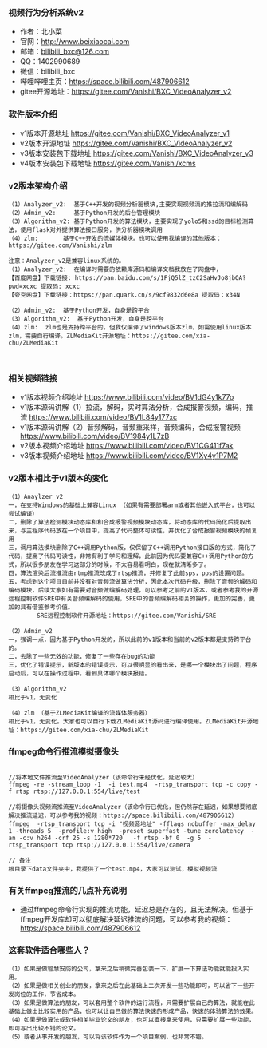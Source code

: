 ### 视频行为分析系统v2

* 作者：北小菜 
* 官网：http://www.beixiaocai.com
* 邮箱：bilibili_bxc@126.com
* QQ：1402990689
* 微信：bilibili_bxc
* 哔哩哔哩主页：https://space.bilibili.com/487906612
* gitee开源地址：https://gitee.com/Vanishi/BXC_VideoAnalyzer_v2

### 软件版本介绍
* v1版本开源地址 https://gitee.com/Vanishi/BXC_VideoAnalyzer_v1
* v2版本开源地址 https://gitee.com/Vanishi/BXC_VideoAnalyzer_v2
* v3版本安装包下载地址 https://gitee.com/Vanishi/BXC_VideoAnalyzer_v3
* v4版本安装包下载地址 https://gitee.com/Vanishi/xcms

### v2版本架构介绍
~~~
（1）Analyzer_v2:  基于C++开发的视频分析器模块,主要实现视频流的推拉流和编解码
（2）Admin_v2:     基于Python开发的后台管理模块
（3）Algorithm_v2: 基于Python开发的算法模块，主要实现了yolo5和ssd的目标检测算法，使用flask对外提供算法接口服务，供分析器模块调用
（4）zlm:       基于C++开发的流媒体模块。也可以使用我编译的其他版本：https://gitee.com/Vanishi/zlm				

注意：Analyzer_v2是兼容linux系统的。
（1）Analyzer_v2:  在编译时需要的依赖库源码和编译文档我放在了网盘中，
【百度网盘】下载链接: https://pan.baidu.com/s/1FjQ5lZ_tzC2SaHvJo8jbOA?pwd=xcxc 提取码: xcxc 
【夸克网盘】下载链接：https://pan.quark.cn/s/9cf9832d6e8a 提取码：x34N

（2）Admin_v2:  基于Python开发，自身是跨平台
（3）Algorithm_v2:  基于Python开发，自身是跨平台
（4）zlm:  zlm也是支持跨平台的，但我仅编译了windows版本zlm，如需使用linux版本zlm，需要自行编译。ZLMediaKit开源地址：https://gitee.com/xia-chu/ZLMediaKit

	  
~~~

### 相关视频链接
* v1版本视频介绍地址 https://www.bilibili.com/video/BV1dG4y1k77o
* v1版本源码讲解（1）拉流，解码，实时算法分析，合成报警视频，编码，推流 https://www.bilibili.com/video/BV1L84y177xc
* v1版本源码讲解（2）音频解码，音频重采样，音频编码，合成报警视频 https://www.bilibili.com/video/BV1984y1L7zB
* v2版本视频介绍地址 https://www.bilibili.com/video/BV1CG411f7ak
* v3版本视频介绍地址 https://www.bilibili.com/video/BV1Xy4y1P7M2

### v2版本相比于v1版本的变化

~~~
（1）Anaylzer_v2 
一，在支持Windows的基础上兼容Linux （如果有需要部署arm或者其他嵌入式平台，也可以尝试编译）
二，删除了算法检测模块动态库和和合成报警视频模块动态库，将动态库的代码简化后提取出来，与主程序代码放在一个项目中，提高了代码整体可读性，并优化了合成报警视频模块的帧复用
三，调用算法模块删除了C++调用Python版，仅保留了C++调用Python接口版的方式，简化了代码，提高了代码可读性，非常有利于学习和理解，此前因为代码要兼容C++调用Python的方式，所以很多朋友在学习这部分的时候，不太容易看明白，现在就清晰多了。
四，算法渲染后流推流由rtmp推流改成了rtsp推流，并修复了此前sps，pps的设置问题。
五，考虑到这个项目目前并没有对音频流做算法分析，因此本次代码升级，删除了音频的解码和编码模块，后续大家如有需要对音频做编解码处理，可以参考之前的v1版本，或者参考我的开源远程控制软件SRE中有关音频编解码的使用，SRE中的音频编解码相关的操作，更加的完善，更加的具有借鉴参考价值。
 		SRE远程控制软件开源地址：https://gitee.com/Vanishi/SRE

（2）Admin_v2
一，强调一点，因为基于Python开发的，所以此前的v1版本和当前的v2版本都是支持跨平台的。
二，去除了一些无效的功能，修复了一些存在bug的功能
三，优化了错误提示，新版本的错误提示，可以很明显的看出来，是哪一个模块出了问题，程序启动后，可以在操作过程中，看到具体哪个模块报错。

（3）Algorithm_v2 
相比于v1，无变化

（4）zlm （基于ZLMediaKit编译的流媒体服务器）
相比于v1，无变化。大家也可以自行下载ZLMediaKit源码进行编译使用。ZLMediaKit开源地址：https://gitee.com/xia-chu/ZLMediaKit

~~~


### ffmpeg命令行推流模拟摄像头

~~~

//将本地文件推流至VideoAnalyzer（该命令行未经优化，延迟较大）
ffmpeg -re -stream_loop -1  -i test.mp4  -rtsp_transport tcp -c copy -f rtsp rtsp://127.0.0.1:554/live/test

//将摄像头视频流推流至VideoAnalyzer（该命令行已优化，但仍然存在延迟，如果想要彻底解决推流延迟，可以参考我的视频：https://space.bilibili.com/487906612）
ffmpeg  -rtsp_transport tcp -i "视频源地址" -fflags nobuffer -max_delay 1 -threads 5  -profile:v high  -preset superfast -tune zerolatency  -an -c:v h264 -crf 25 -s 1280*720   -f rtsp -bf 0  -g 5  -rtsp_transport tcp rtsp://127.0.0.1:554/live/camera

// 备注
根目录下data文件夹中，我提供了一个test.mp4，大家可以测试，模拟视频流

~~~

### 有关ffmpeg推流的几点补充说明

* 通过ffmpeg命令行实现的推流功能，延迟总是存在的，且无法解决。但基于ffmpeg开发库却可以彻底解决延迟推流的问题，可以参考我的视频：https://space.bilibili.com/487906612


### 这套软件适合哪些人？

~~~
（1）如果是做智慧安防的公司，拿来之后稍微完善包装一下，扩展一下算法功能就能投入实用。
（2）如果是做相关创业的朋友，拿来之后在此基础上二次开发一些功能即可，可以省下一些开发岗位的工作，节省成本。
（3）如果是做算法的朋友，可以套用整个软件的运行流程，只需要扩展自己的算法，就能在此基础上做出比较实用的产品，也可以让自己做的算法快速的形成产品，快速的体验算法的效果。
（4）如果是做算法或软件相关毕业论文的朋友，也可以直接拿来使用，只需要扩展一些功能，即可写出比较不错的论文。
（5）或者从事开发的朋友，可以将该软件作为一个项目案例，也非常不错。

~~~


